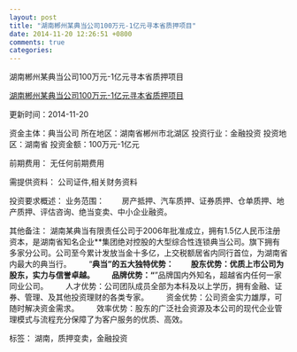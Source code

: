 ```yaml
---
layout: post
title: "湖南郴州某典当公司100万元-1亿元寻本省质押项目"
date: 2014-11-20 12:26:51 +0800
comments: true
categories: 
---
```

湖南郴州某典当公司100万元-1亿元寻本省质押项目

[湖南郴州某典当公司100万元-1亿元寻本省质押项目](http://zijin.trjcn.com/detail_190712.html)

更新时间：2014-11-20

资金主体：典当公司
所在地区：湖南省郴州市北湖区
投资行业：金融投资
投资地区：湖南省
投资金额：100万元-1亿元

前期费用：
无任何前期费用

需提供资料：
公司证件,相关财务资料

投资要求概述：
业务范围：
　　房产抵押、汽车质押、证券质押、仓单质押、地产质押、评估咨询、绝当变卖、中小企业融资。

其他备注：
湖南某典当有限责任公司于2006年批准成立，拥有1.5亿人民币注册资本，是湖南省知名企业**集团绝对控股的大型综合性连锁典当公司。旗下拥有多家分公司。公司至今累计发放当金十多亿，上交税额居省内同行首位，为湖南省内最大的典当行。
　　“**典当”的五大独特优势：
　　股东优势：优质上市公司为股东，实力与信誉卓越。
　　品牌优势：“**”品牌国内外知名，超越省内任何一家同业公司。
　　人才优势：公司团队成员全部为本科及以上学历，拥有金融、证券、管理、及其他投资理财的各类专家。
　　资金优势：公司资金实力雄厚，可随时解决资金需求。
　　效率优势：股东的广泛社会资源及本公司的现代企业管理模式与流程充分保障了为客户服务的优质、高效。

标签：
湖南，质押变卖，金融投资

